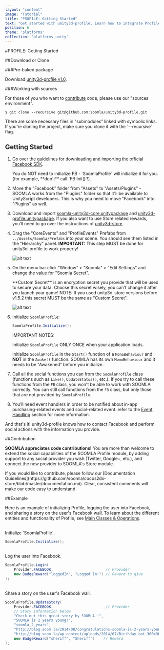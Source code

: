 ```yaml
---
layout: "content"
image: "Tutorial"
title: "PROFILE: Getting Started"
text: "Get started with unity3d-profile. Learn how to integrate Profile into your project, and see a basic example of initialization and social functionality usage."
position: 6
theme: 'platforms'
collection: 'platforms_unity'
---
```


#PROFILE: Getting Started

##Download or Clone

###Pre-baked package

Download [unity3d-profile v1.0](http://bit.ly/1sUDdG0).

###Working with sources

For those of you who want to [contribute](#contribution) code, please use our "sources environment".

```
$ git clone --recursive git@github.com:soomla/unity3d-profile.git
```

<div class="info-box">There are some necessary files in "submodules" linked with symbolic links. If you're cloning the project, make sure you clone it with the `--recursive` flag.</div>

## Getting Started

1. Go over the guidelines for downloading and importing the official [Facebook SDK](https://developers.facebook.com/docs/unity/getting-started/canvas).

	<div class="warning-box">You do NOT need to initialize FB - `SoomlaProfile` will initialize it for you. (for example, **don't** call `FB.Init()`!).</div>

2. Move the "Facebook" folder from "Assets" to "Assets/Plugins"  -  SOOMLA works from the "Plugins" folder so that it'll be available to UnityScript developers. This is why you need to move "Facebook" into "Plugins" as well.

3. Download and import [soomla-unity3d-core.unitypackage](https://github.com/soomla/unity3d-profile/blob/master/soomla-unity3d-core.unitypackage) and [unity3d-profile.unitypackage](http://bit.ly/1sUDdG0). If you also want to use Store related rewards, you'll need to go over the instructions of [unity3d-store](https://github.com/soomla/unity3d-store).

4. Drag the "CoreEvents" and "ProfileEvents" Prefabs from `../Assets/Soomla/Prefabs` into your scene. You should see them listed in the "Hierarchy" panel. **IMPORTANT:** This step MUST be done for unity3d-profile to work properly!

	![alt text](/img/profile/unityPrefabs.png "Prefabs")

5. On the menu bar click "Window" > "Soomla" > "Edit Settings" and change the value for "Soomla Secret".

	<div class="info-box">**Custom Secret** is an encryption secret you provide that will be used to secure your data. Choose this secret wisely, you can't change it after you launch your game! NOTE: If you used unity3d-store versions before v1.5.2 this secret MUST be the same as "Custom Secret". </div>

	![alt text](/img/profile/soomlaSettings.png "Soomla Settings")

6. Initialize `SoomlaProfile`:

    ```cs
    SoomlaProfile.Initialize();
    ```

	<div class="warning-box">IMPORTANT NOTES:<br>

	Initialize `SoomlaProfile` ONLY ONCE when your application loads.<br>

	Initialize `SoomlaProfile` in the `Start()` function of a `MonoBehaviour` and **NOT** in the `Awake()` function. SOOMLA has its own `MonoBehaviour` and it needs to be "Awakened" before you initialize.<br>

7. Call all the social functions you can from the `SoomlaProfile` class (functions such as `Like()`, `UpdateStatus()`, etc.). If you try to call these functions from the `FB` class, you won't be able to work with SOOMLA correctly. You can still call functions from the `FB` class, but only those that are not provided by `SoomlaProfile`.

8. You'll need event handlers in order to be notified about in-app purchasing-related events and social-related event. refer to the [Event Handling](/docs/platforms/unity/Profile_Events) section for more information.

And that's it! unity3d-profile knows how to contact Facebook and perform social actions with the information you provide.

##Contribution

**SOOMLA appreciates code contributions!** You are more than welcome to extend the social capabilities of the SOOMLA Profile module, by adding support to any social provider you wish (Twitter, Google+, etc.), and connect the new provider to SOOMLA's Store module.

<div class="info-box">If you would like to contribute, please follow our [Documentation Guidelines](https://github.com/soomla/cocos2dx-store/blob/master/documentation.md). Clear, consistent comments will make our code easy to understand.</div>

##Example

Here is an example of initializing Profile, logging the user into Facebook, and sharing a story on the user's Facebook wall. To learn about the different entities and functionality of Profile, see [Main Classes & Operations](/docs/platforms/unity/Profile_MainClasses).


<br>
Initialize `SoomlaProfile`.

``` cs
SoomlaProfile.Initialize();
```

<br>
Log the user into Facebook.

``` cs
SoomlaProfile.Login(
	Provider.FACEBOOK,                        // Provider
	new BadgeReward("loggedIn", "Logged In!") // Reward to give
);
```

<br>
Share a story on the user's Facebook wall.

``` cs
SoomlaProfile.UpdateStory(
	Provider.FACEBOOK,                        // Provider
	// Story information below
	"Check out this great story by SOOMLA !",  
	"SOOMLA is 2 years young!",
	"soomla_2_years",
	"http://blog.soom.la/2014/08/congratulations-soomla-is-2-years-young.html",
	"http://blog.soom.la/wp-content/uploads/2014/07/Birthday-bot-300x300.png",
	new BadgeReward("sheriff", "Sheriff")    // Reward
);
```
